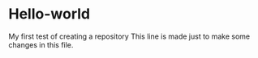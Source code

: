 # Hello-world
My first test of creating a repository
This line is made just to make some changes in this file.
